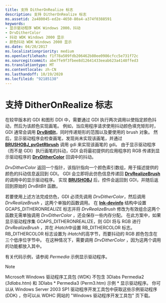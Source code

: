 ```yaml
---
title: 支持 DitherOnRealize 标志
description: 支持 DitherOnRealize 标志
ms.assetid: 2a480045-ed2e-4650-80a4-a374f0388591
keywords:
- 显示驱动程序 WDK Windows 2000，抖动
- DrvDitherColor
- 抖动 WDK Windows 2000 显示
- 颜色抖动 WDK Windows 2000 显示
ms.date: 04/20/2017
ms.localizationpriority: medium
ms.openlocfilehash: f1f78a509fdb206462b80ee0986cfcc5e731f72c
ms.sourcegitcommit: abe7fe9f3fbee8d12641433eeab623a4148ffed3
ms.translationtype: MT
ms.contentlocale: zh-CN
ms.lasthandoff: 10/19/2020
ms.locfileid: "92185138"
---
```

# <a name="supporting-the-ditheronrealize-flag"></a>支持 DitherOnRealize 标志

在较早版本的 GDI 和图形 DDI 中，需要通过 GDI 执行两次调用以使指定颜色抖动，然后为该颜色实现画笔。 例如，当应用程序请求使用抖动颜色填充矩形时，GDI 通常会调用 [**DrvBitBlt**](/windows/win32/api/winddi/nf-winddi-drvbitblt)，同时传递矩形的范围以及要使用的 brush 对象。 然后，显示驱动程序会检查画笔，发现尚未实现该画笔，并通过 [**BRUSHOBJ_pvGetRbrush**](/windows/win32/api/winddi/nf-winddi-brushobj_pvgetrbrush) 调用 gdi 来实现该画笔的 gdi。 由于显示驱动程序（而不是 GDI）执行画笔的抖动，GDI 会将最初提供的应用程序的 RGB 传递到显示驱动程序的 [**DrvDitherColor**](/windows/win32/api/winddi/nf-winddi-drvdithercolor) 回调中的抖动。

*DrvDitherColor* 返回一个指针，该指针指向一个颜色索引数组，用于描述提供的颜色的抖动信息返回到 GDI。 GDI 会立即将此仿色信息传递回 [**DrvRealizeBrush**](/windows/win32/api/winddi/nf-winddi-drvrealizebrush)的调用中的显示驱动程序。 实现 [**BRUSHOBJ**](/windows/win32/api/winddi/ns-winddi-brushobj) 后，控件会返回到 GDI，并随后返回到原始的 *DrvBitBlt* 函数。

若要使用上述方法完成仿色，GDI 必须先调用 *DrvDitherColor*，然后调用 *DrvRealizeBrush* ，这两个单独的函数调用。 在 [**lnk-devinfo**](/windows/win32/api/winddi/ns-winddi-devinfo) 结构中设置 GCAPS_DITHERONREALIZE 标志并将 *DrvRealizeBrush* 修改为有效组合这两个函数无需单独调用 *DrvDitherColor* ，还会保存一些内存分配。 在此方案中，如果显示驱动程序集 GCAPS_DITHERONREALIZE，则 GDI 将与 RGB 进行 *DrvRealizeBrush* ，并在 *iHatch*中设置 RB_DITHERCOLOR 标志。 RB_DITHERCOLOR 标志设置为 *iHatch*的高字节，而要抖动的 RGB 颜色包含在三个低序位字节中。 在这种情况下，需要调用 *DrvDitherColor* ，因为这两个调用的功能都放入其中。

有关代码示例，请参阅 *Permedia* 示例显示驱动程序。

> [!NOTE]
> Microsoft Windows 驱动程序工具包 (WDK) 不包含 3Dlabs Permedia2 (*3dlabs.htm*) 和 3Dlabs * Permedia3 (Perm3.htm) 示例 * 显示驱动程序。 你可以从 Windows Server 2003 SP1 驱动程序开发工具包中获取这些示例驱动程序 (DDK) ，你可以从 WDHC 网站的 "Windows 驱动程序开发工具包" 页下载。
